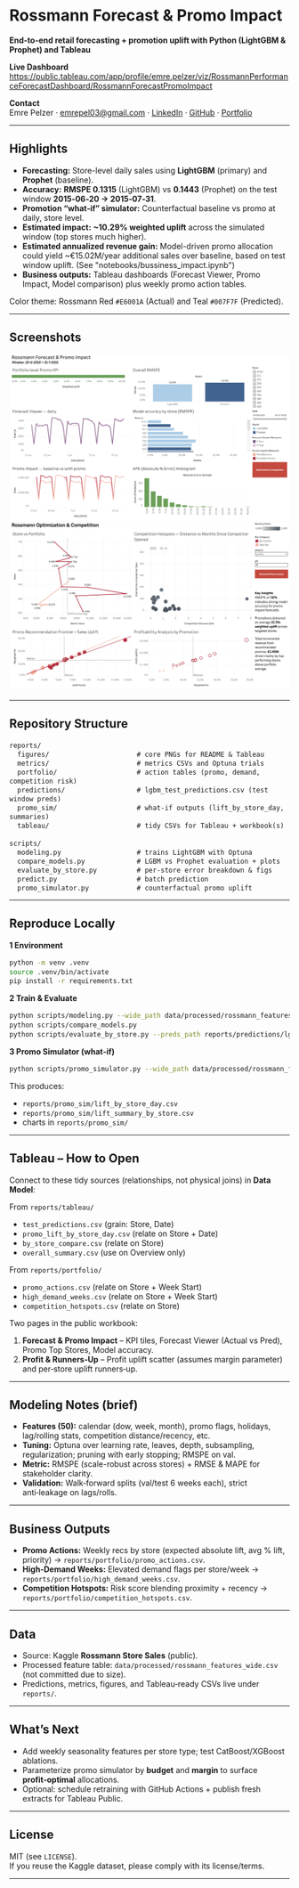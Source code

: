 

# Rossmann Forecast & Promo Impact

**End-to-end retail forecasting + promotion uplift with Python (LightGBM & Prophet) and Tableau**

**Live Dashboard**  
https://public.tableau.com/app/profile/emre.pelzer/viz/RossmannPerformanceForecastDashboard/RossmannForecastPromoImpact

**Contact**  
Emre Pelzer · emrepel03@gmail.com · [LinkedIn](https://www.linkedin.com/in/emre-pelzer-b14148324) · [GitHub](https://github.com/emrepel03) · [Portfolio](https://www.datascienceportfol.io/emrepel03)

---

## Highlights

- **Forecasting:** Store-level daily sales using **LightGBM** (primary) and **Prophet** (baseline).
- **Accuracy:** **RMSPE 0.1315** (LightGBM) vs **0.1443** (Prophet) on the test window **2015‑06‑20 → 2015‑07‑31**.
- **Promotion “what‑if” simulator:** Counterfactual baseline vs promo at daily, store level.
- **Estimated impact:** **~10.29% weighted uplift** across the simulated window (top stores much higher).
- **Estimated annualized revenue gain:** Model-driven promo allocation could yield ~€15.02M/year additional sales over baseline, based on test window uplift. (See "notebooks/bussiness_impact.ipynb")
- **Business outputs:** Tableau dashboards (Forecast Viewer, Promo Impact, Model comparison) plus weekly promo action tables.

Color theme: Rossmann Red `#E6001A` (Actual) and Teal `#007F7F` (Predicted).

---

## Screenshots

![Rossmann Forecast & Promo Impact](reports/figures/db1.png)
![Rossmann Optimization & Competition ](reports/figures/db2.png)

---

## Repository Structure

```
reports/
  figures/                      # core PNGs for README & Tableau
  metrics/                      # metrics CSVs and Optuna trials
  portfolio/                    # action tables (promo, demand, competition risk)
  predictions/                  # lgbm_test_predictions.csv (test window preds)
  promo_sim/                    # what-if outputs (lift_by_store_day, summaries)
  tableau/                      # tidy CSVs for Tableau + workbook(s)

scripts/
  modeling.py                   # trains LightGBM with Optuna
  compare_models.py             # LGBM vs Prophet evaluation + plots
  evaluate_by_store.py          # per-store error breakdown & figs
  predict.py                    # batch prediction
  promo_simulator.py            # counterfactual promo uplift
```

---

## Reproduce Locally

**1 Environment**

```bash
python -m venv .venv
source .venv/bin/activate
pip install -r requirements.txt
```

**2 Train & Evaluate**

```bash
python scripts/modeling.py --wide_path data/processed/rossmann_features_wide.csv --n_trials 200 --test_days 42 --val_days 42
python scripts/compare_models.py
python scripts/evaluate_by_store.py --preds_path reports/predictions/lgbm_test_predictions.csv --wide_path data/processed/rossmann_features_wide.csv
```

**3 Promo Simulator (what‑if)**

```bash
python scripts/promo_simulator.py --wide_path data/processed/rossmann_features_wide.csv --model_path models/lightgbm_sales.pkl --start 2015-06-20 --end 2015-07-31 --stores_top_k 25 --out_dir reports/promo_sim
```

This produces:
- `reports/promo_sim/lift_by_store_day.csv`
- `reports/promo_sim/lift_summary_by_store.csv`
- charts in `reports/promo_sim/`

---

## Tableau – How to Open

Connect to these tidy sources (relationships, not physical joins) in **Data Model**:

From `reports/tableau/`  
- `test_predictions.csv` (grain: Store, Date)  
- `promo_lift_by_store_day.csv` (relate on Store + Date)  
- `by_store_compare.csv` (relate on Store)  
- `overall_summary.csv` (use on Overview only)

From `reports/portfolio/`  
- `promo_actions.csv` (relate on Store + Week Start)  
- `high_demand_weeks.csv` (relate on Store + Week Start)  
- `competition_hotspots.csv` (relate on Store)

Two pages in the public workbook:
1. **Forecast & Promo Impact** – KPI tiles, Forecast Viewer (Actual vs Pred), Promo Top Stores, Model accuracy.
2. **Profit & Runners‑Up** – Profit uplift scatter (assumes margin parameter) and per‑store uplift runners‑up.

---

## Modeling Notes (brief)

- **Features (50):** calendar (dow, week, month), promo flags, holidays, lag/rolling stats, competition distance/recency, etc.
- **Tuning:** Optuna over learning rate, leaves, depth, subsampling, regularization; pruning with early stopping; RMSPE on val.
- **Metric:** RMSPE (scale-robust across stores) + RMSE & MAPE for stakeholder clarity.
- **Validation:** Walk‑forward splits (val/test 6 weeks each), strict anti‑leakage on lags/rolls.

---

## Business Outputs

- **Promo Actions:** Weekly recs by store (expected absolute lift, avg % lift, priority) → `reports/portfolio/promo_actions.csv`.
- **High‑Demand Weeks:** Elevated demand flags per store/week → `reports/portfolio/high_demand_weeks.csv`.
- **Competition Hotspots:** Risk score blending proximity + recency → `reports/portfolio/competition_hotspots.csv`.

---

## Data

- Source: Kaggle **Rossmann Store Sales** (public).  
- Processed feature table: `data/processed/rossmann_features_wide.csv` (not committed due to size).  
- Predictions, metrics, figures, and Tableau‑ready CSVs live under `reports/`.

---

## What’s Next

- Add weekly seasonality features per store type; test CatBoost/XGBoost ablations.  
- Parameterize promo simulator by **budget** and **margin** to surface **profit‑optimal** allocations.  
- Optional: schedule retraining with GitHub Actions + publish fresh extracts for Tableau Public.

---

## License

MIT (see `LICENSE`).  
If you reuse the Kaggle dataset, please comply with its license/terms.

---
